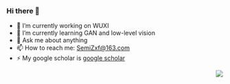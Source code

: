 ### Hi there 👋

- 🔭 I’m currently working on WUXI
- 🌱 I’m currently learning GAN and low-level vision 
- 💬 Ask me about anything
- 📫 How to reach me: SemiZxf@163.com
- ⚡ My google scholar is [google scholar](https://scholar.google.co.jp/citations?hl=zh-CN&user=Y6Z5xQQAAAAJ&view_op=list_works&gmla=AJsN-F6Tgh_tJhthXh0gF-SBwaYVWsabviklL4x-5M40BF2PasEao9hMCEOFXc5qOaz7zl9uffhrQTQaOPDqPvZ0y9DVaWzmqF988M9F2OZE36xC2GRH3iA)
<img align="right" src="https://github-readme-stats.vercel.app/api?username=zhangbaijin&show_icons=true">
